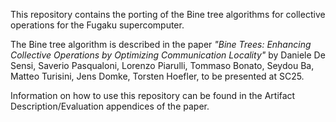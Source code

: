 This repository contains the porting of the Bine tree algorithms for collective operations for the Fugaku supercomputer.

The Bine tree algorithm is described in the paper *"Bine Trees: Enhancing Collective Operations by Optimizing Communication Locality"* by Daniele De Sensi, Saverio Pasqualoni, Lorenzo Piarulli, Tommaso Bonato, Seydou Ba, Matteo Turisini, Jens Domke, Torsten Hoefler, to be presented at SC25.

Information on how to use this repository can be found in the Artifact Description/Evaluation appendices of the paper.